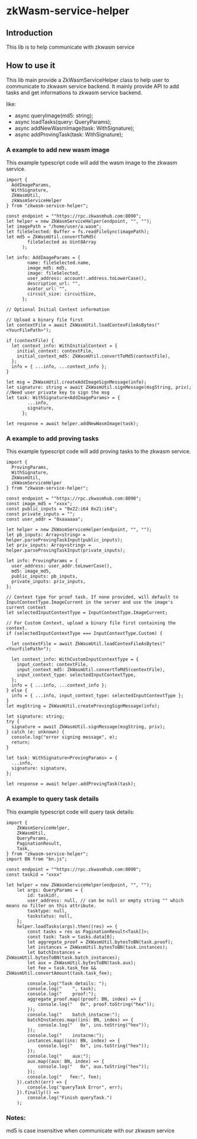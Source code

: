 # zkWasm-service-helper

## Introduction

This lib is to help communicate with zkwasm service

## How to use it

This lib main provide a ZkWasmServiceHelper class to help user to communicate to zkwasm service backend.
It mainly provide API to add tasks and get informations to zkwasm service backend.

like:

- async queryImage(md5: string);
- async loadTasks(query: QueryParams);
- async addNewWasmImage(task: WithSignature<AddImageParams>);
- async addProvingTask(task: WithSignature<ProvingParams>);

### A example to add new wasm image

This example typescript code will add the wasm image to the zkwasm service.

```
import {
  AddImageParams,
  WithSignature,
  ZkWasmUtil,
  zkWasmServiceHelper
} from "zkwasm-service-helper";

const endpoint = ""https://rpc.zkwasmhub.com:8090";
let helper = new ZkWasmServiceHelper(endpoint, "", "");
let imagePath = "/home/user/a.wasm";
let fileSelected: Buffer = fs.readFileSync(imagePath);
let md5 = ZkWasmUtil.convertToMd5(
        fileSelected as Uint8Array
      );

let info: AddImageParams = {
        name: fileSelected.name,
        image_md5: md5,
        image: fileSelected,
        user_address: account!.address.toLowerCase(),
        description_url: "",
        avator_url: "",
        circuit_size: circuitSize,
      };

// Optional Initial Context information

// Upload a binary file first
let contextFile = await ZkWasmUtil.loadContexFileAsBytes("<YourFilePath>");

if (contextFile) {
  let context_info: WithInitialContext = {
    initial_context: contextFile,
    initial_context_md5: ZkWasmUtil.convertToMd5(contextFile),
  };
  info = { ...info, ...context_info };
}

let msg = ZkWasmUtil.createAddImageSignMessage(info);
let signature: string = await ZkWasmUtil.signMessage(msgString, priv); //Need user private key to sign the msg
let task: WithSignature<AddImageParams> = {
        ...info,
        signature,
      };

let response = await helper.addNewWasmImage(task);

```

### A example to add proving tasks

This example typescript code will add proving tasks to the zkwasm service.

```
import {
  ProvingParams,
  WithSignature,
  ZkWasmUtil,
  zkWasmServiceHelper
} from "zkwasm-service-helper";

const endpoint = ""https://rpc.zkwasmhub.com:8090";
const image_md5 = "xxxx";
const public_inputs = "0x22:i64 0x21:i64";
const private_inputs = "";
const user_addr = "0xaaaaaa";

let helper = new ZkWasmServiceHelper(endpoint, "", "");
let pb_inputs: Array<string> = helper.parseProvingTaskInput(public_inputs);
let priv_inputs: Array<string> = helper.parseProvingTaskInput(private_inputs);

let info: ProvingParams = {
  user_address: user_addr.toLowerCase(),
  md5: image_md5,
  public_inputs: pb_inputs,
  private_inputs: priv_inputs,
};

// Context type for proof task. If none provided, will default to InputContextType.ImageCurrent in the server and use the image's current context
let selectedInputContextType = InputContextType.ImageCurrent;

// For Custom Context, upload a binary file first containing the context.
if (selectedInputContextType === InputContextType.Custom) {

  let contextFile = await ZkWasmUtil.loadContexFileAsBytes("<YourFilePath>");

  let context_info: WithCustomInputContextType = {
    input_context: contextFile,
    input_context_md5: ZkWasmUtil.convertToMd5(contextFile),
    input_context_type: selectedInputContextType,
  };
  info = { ...info, ...context_info };
} else {
  info = { ...info, input_context_type: selectedInputContextType };
}
let msgString = ZkWasmUtil.createProvingSignMessage(info);

let signature: string;
try {
  signature = await ZkWasmUtil.signMessage(msgString, priv);
} catch (e: unknown) {
  console.log("error signing message", e);
  return;
}

let task: WithSignature<ProvingParams> = {
  ...info,
  signature: signature,
};

let response = await helper.addProvingTask(task);
```

### A example to query task details

This example typescript code will query task details:

```
import {
    ZkWasmServiceHelper,
    ZkWasmUtil,
    QueryParams,
    PaginationResult,
    Task,
} from "zkwasm-service-helper";
import BN from "bn.js";

const endpoint = ""https://rpc.zkwasmhub.com:8090";
const taskid = "xxxx"

let helper = new ZkWasmServiceHelper(endpoint, "", "");
    let args: QueryParams = {
        id: taskid!,
        user_address: null, // can be null or empty string "" which means no filter on this attribute.
        tasktype: null,
        taskstatus: null,
    };
    helper.loadTasks(args).then((res) => {
        const tasks = res as PaginationResult<Task[]>;
        const task: Task = tasks.data[0];
        let aggregate_proof = ZkWasmUtil.bytesToBN(task.proof);
        let instances = ZkWasmUtil.bytesToBN(task.instances);
        let batchInstances = ZkWasmUtil.bytesToBN(task.batch_instances);
        let aux = ZkWasmUtil.bytesToBN(task.aux);
        let fee = task.task_fee && ZkWasmUtil.convertAmount(task.task_fee);

        console.log("Task details: ");
        console.log("    ", task);
        console.log("    proof:");
        aggregate_proof.map((proof: BN, index) => {
            console.log("   0x", proof.toString("hex"));
        });
        console.log("    batch_instacne:");
        batchInstances.map((ins: BN, index) => {
            console.log("   0x", ins.toString("hex"));
        });
        console.log("    instacne:");
        instances.map((ins: BN, index) => {
            console.log("   0x", ins.toString("hex"));
        });
        console.log("    aux:");
        aux.map((aux: BN, index) => {
            console.log("   0x", aux.toString("hex"));
        });
        console.log("   fee:", fee);
    }).catch((err) => {
        console.log("queryTask Error", err);
    }).finally(() =>
        console.log("Finish queryTask.")
    );
```

### Notes:

md5 is case insensitive when communicate with our zkwasm service
